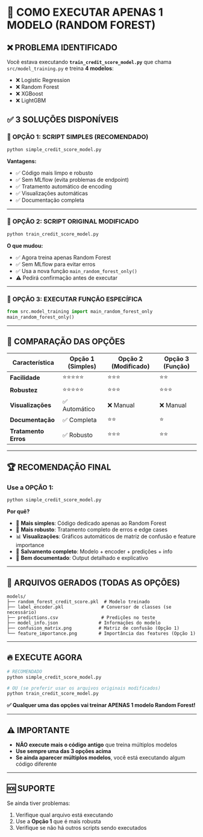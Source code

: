 # 🎯 COMO EXECUTAR APENAS 1 MODELO (RANDOM FOREST)

## ❌ PROBLEMA IDENTIFICADO

Você estava executando **`train_credit_score_model.py`** que chama `src/model_training.py` e treina **4 modelos**:
- ❌ Logistic Regression
- ❌ Random Forest  
- ❌ XGBoost
- ❌ LightGBM

## ✅ 3 SOLUÇÕES DISPONÍVEIS

### 🚀 **OPÇÃO 1: SCRIPT SIMPLES (RECOMENDADO)**
```bash
python simple_credit_score_model.py
```
**Vantagens:**
- ✅ Código mais limpo e robusto
- ✅ Sem MLflow (evita problemas de endpoint)
- ✅ Tratamento automático de encoding
- ✅ Visualizações automáticas
- ✅ Documentação completa

---

### 🔧 **OPÇÃO 2: SCRIPT ORIGINAL MODIFICADO**
```bash
python train_credit_score_model.py
```
**O que mudou:**
- ✅ Agora treina apenas Random Forest
- ✅ Sem MLflow para evitar erros
- ✅ Usa a nova função `main_random_forest_only()`
- ⚠️ Pedirá confirmação antes de executar

---

### 📝 **OPÇÃO 3: EXECUTAR FUNÇÃO ESPECÍFICA**
```python
from src.model_training import main_random_forest_only
main_random_forest_only()
```

---

## 🎯 COMPARAÇÃO DAS OPÇÕES

| Característica | Opção 1 (Simples) | Opção 2 (Modificado) | Opção 3 (Função) |
|---|---|---|---|
| **Facilidade** | ⭐⭐⭐⭐⭐ | ⭐⭐⭐ | ⭐⭐ |
| **Robustez** | ⭐⭐⭐⭐⭐ | ⭐⭐⭐ | ⭐⭐⭐ |
| **Visualizações** | ✅ Automático | ❌ Manual | ❌ Manual |
| **Documentação** | ✅ Completa | ⭐⭐ | ⭐ |
| **Tratamento Erros** | ✅ Robusto | ⭐⭐⭐ | ⭐⭐ |

---

## 🏆 **RECOMENDAÇÃO FINAL**

### Use a **OPÇÃO 1**:
```bash
python simple_credit_score_model.py
```

**Por quê?**
- 🎯 **Mais simples**: Código dedicado apenas ao Random Forest
- 🔧 **Mais robusto**: Tratamento completo de erros e edge cases
- 📊 **Visualizações**: Gráficos automáticos de matriz de confusão e feature importance
- 💾 **Salvamento completo**: Modelo + encoder + predições + info
- 📝 **Bem documentado**: Output detalhado e explicativo

---

## 📁 ARQUIVOS GERADOS (TODAS AS OPÇÕES)

```
models/
├── random_forest_credit_score.pkl  # Modelo treinado
├── label_encoder.pkl              # Conversor de classes (se necessário)
├── predictions.csv                # Predições no teste
├── model_info.json               # Informações do modelo
├── confusion_matrix.png          # Matriz de confusão (Opção 1)
└── feature_importance.png        # Importância das features (Opção 1)
```

---

## 🔥 **EXECUTE AGORA**

```bash
# RECOMENDADO
python simple_credit_score_model.py

# OU (se preferir usar os arquivos originais modificados)
python train_credit_score_model.py
```

**✅ Qualquer uma das opções vai treinar APENAS 1 modelo Random Forest!**

---

## ⚠️ IMPORTANTE

- **NÃO execute mais o código antigo** que treina múltiplos modelos
- **Use sempre uma das 3 opções acima**
- **Se ainda aparecer múltiplos modelos**, você está executando algum código diferente

---

## 🆘 SUPORTE

Se ainda tiver problemas:
1. Verifique qual arquivo está executando
2. Use a **Opção 1** que é mais robusta
3. Verifique se não há outros scripts sendo executados
